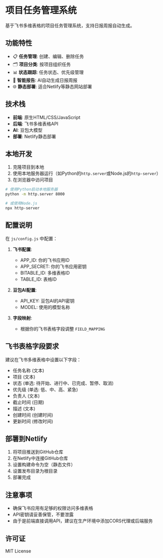 # 项目任务管理系统

基于飞书多维表格的项目任务管理系统，支持日报周报自动生成。

## 功能特性

- 📋 **任务管理**: 创建、编辑、删除任务
- 🗂️ **项目分类**: 按项目组织任务
- 📊 **状态跟踪**: 任务状态、优先级管理
- 📝 **智能报告**: AI自动生成日报周报
- 🌐 **静态部署**: 适合Netlify等静态网站部署

## 技术栈

- **前端**: 原生HTML/CSS/JavaScript
- **后端**: 飞书多维表格API
- **AI**: 豆包大模型
- **部署**: Netlify静态部署

## 本地开发

1. 克隆项目到本地
2. 使用本地服务器运行（如Python的`http.server`或Node.js的`http-server`）
3. 在浏览器中访问项目

```bash
# 使用Python启动本地服务器
python -m http.server 8000

# 或使用Node.js
npx http-server
```

## 配置说明

在 `js/config.js` 中配置：

1. **飞书配置**:
   - APP_ID: 你的飞书应用ID
   - APP_SECRET: 你的飞书应用密钥
   - BITABLE_ID: 多维表格ID
   - TABLE_ID: 表格ID

2. **豆包AI配置**:
   - API_KEY: 豆包AI的API密钥
   - MODEL: 使用的模型名称

3. **字段映射**:
   - 根据你的飞书表格字段调整 `FIELD_MAPPING`

## 飞书表格字段要求

建议在飞书多维表格中设置以下字段：

- 任务名称 (文本)
- 项目 (文本)
- 状态 (单选: 待开始、进行中、已完成、暂停、取消)
- 优先级 (单选: 低、中、高、紧急)
- 负责人 (文本)
- 截止时间 (日期)
- 描述 (文本)
- 创建时间 (创建时间)
- 更新时间 (修改时间)

## 部署到Netlify

1. 将项目推送到GitHub仓库
2. 在Netlify中连接GitHub仓库
3. 设置构建命令为空（静态文件）
4. 设置发布目录为根目录
5. 部署完成

## 注意事项

- 确保飞书应用有足够的权限访问多维表格
- API密钥请妥善保管，不要泄露
- 由于是前端直接调用API，建议在生产环境中添加CORS代理或后端服务

## 许可证

MIT License